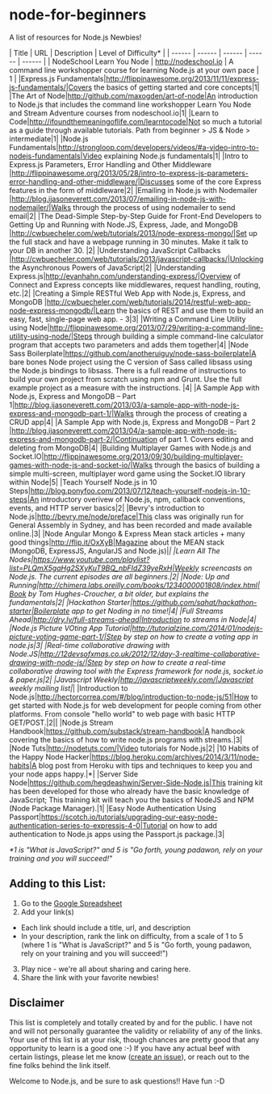 node-for-beginners
==================

A list of resources for Node.js Newbies!

| Title | URL | Description | Level of Difficulty* |
| ------ | ------ | ------ | ------ | ------ |
| NodeSchool Learn You Node | http://nodeschool.io | A command line workshopper course for learning Node.js at your own pace | 1 |
|Express.js Fundamentals|http://flippinawesome.org/2013/11/11/express-js-fundamentals/|Covers the basics of getting started and core concepts|1|
|The Art of Node|http://github.com/maxogden/art-of-node|An introduction to Node.js that includes the command line workshopper Learn You Node and Stream Adventure courses from nodeschool.io|1|
|Learn to Code|http://ifoundthemeaningoflife.com/learntocode|Not so much a tutorial as a guide through available tutorials. Path from beginner > JS & Node > intermediate|1|
|Node.js Fundamentals|http://strongloop.com/developers/videos/#a-video-intro-to-nodejs-fundamentals|Video explaining Node.js fundamentals|1|
|Intro to Express.js Parameters, Error Handling and Other Middleware |http://flippinawesome.org/2013/05/28/intro-to-express-js-parameters-error-handling-and-other-middleware/|Discusses some of the core Express features in the form of middleware|2|
|Emailing in Node.js with Nodemailer |http://blog.ijasoneverett.com/2013/07/emailing-in-node-js-with-nodemailer/|Walks through the process of using nodemailer to send email|2|
|The Dead-Simple Step-by-Step Guide for Front-End Developers to Getting Up and Running with Node.JS, Express, Jade, and MongoDB |http://cwbuecheler.com/web/tutorials/2013/node-express-mongo/|Set up the full stack and have a webpage running in 30 minutes. Make it talk to your DB in another 30. |2|
|Understanding JavaScript Callbacks |http://cwbuecheler.com/web/tutorials/2013/javascript-callbacks/|Unlocking the Asynchronous Powers of JavaScript|2|
|Understanding Express.js|http://evanhahn.com/understanding-express/|Overview of Connect and Express concepts like middlewares, request handling, routing, etc.|2|
|Creating a Simple RESTful Web App with Node.js, Express, and MongoDB |http://cwbuecheler.com/web/tutorials/2014/restful-web-app-node-express-mongodb/|Learn the basics of REST and use them to build an easy, fast, single-page web app. - 3|3|
|Writing a Command Line Utility using Node|http://flippinawesome.org/2013/07/29/writing-a-command-line-utility-using-node/|Steps through building a simple command-line calculator program that accepts two parameters and adds them together|4|
|Node Sass Boilerplate|https://github.com/anotheruiguy/node-sass-boilerplate|A bare bones Node project using the C version of Sass called libsass using the Node.js bindings to libsass. There is a full readme of instructions to build your own project from scratch using npm and Grunt. Use the full example project as a measure with the instructions. |4|
|A Sample App with Node.js, Express and MongoDB – Part 1|http://blog.ijasoneverett.com/2013/03/a-sample-app-with-node-js-express-and-mongodb-part-1/|Walks through the process of creating a CRUD app|4|
|A Sample App with Node.js, Express and MongoDB – Part 2 |http://blog.ijasoneverett.com/2013/04/a-sample-app-with-node-js-express-and-mongodb-part-2/|Continuation of part 1.  Covers editing and deleting from MongoDB|4|
|Building Multiplayer Games with Node.js and Socket.IO|http://flippinawesome.org/2013/09/30/building-multiplayer-games-with-node-js-and-socket-io/|Walks through the basics of building a simple multi-screen, multiplayer word game using the Socket.IO library within Node|5|
|Teach Yourself Node.js in 10 Steps|http://blog.ponyfoo.com/2013/07/12/teach-yourself-nodejs-in-10-steps|An introductory overivew of Node.js, npm, callback conventions, events, and HTTP server basics|2|
|Bevry's introduction to Node.js|http://bevry.me/node/preface|This class was originally run for General Assembly in Sydney, and has been recorded and made available online.|3|
|Node Angular Mongo & Express
Mean stack articles + many good things|http://flip.it/OxXyB|Magazine about the MEAN stack (MongoDB, ExpressJS, AngularJS and Node.js)|*|
|Learn All The Nodes|https://www.youtube.com/playlist?list=PLQmX5gaHg2SXyKuT9BQ_nbFIdZ39yeRxH|Weekly screencasts on Node.js.  The current episodes are all beginners.|2|
|Node: Up and Running|http://chimera.labs.oreilly.com/books/1234000001808/index.html|Book by Tom Hughes-Croucher, a bit older, but explains the fundamentals|2|
|Hackathon Starter|https://github.com/sahat/hackathon-starter|Boilerplate app to get Noding in no time!|4|
|Full Streams Ahead|http://dry.ly/full-streams-ahead|Introduction to streams in Node|4|
|Node.js Picture VOting App Tutorial|http://tutorialzine.com/2014/01/nodejs-picture-voting-game-part-1/|Step by step on how to create a voting app in node.js|3|
|Real-time collaborative drawing with Node.JS|http://12devsofxmas.co.uk/2012/12/day-3-realtime-collaborative-drawing-with-node-js/|Step by step on how to create a real-time collaborative drawing tool with the Express framework for node.js, socket.io & paper.js|2|
|Javascript Weekly|http://javascriptweekly.com/|Javascript weekly mailing list|*|
|Introduction to Node.js|http://hectorcorrea.com/#/blog/introduction-to-node-js/51|How to get started with Node.js for web development for people coming from other platforms. From console "hello world" to web page with basic HTTP GET/POST.|2||
|Node.js Stream Handbook|https://github.com/substack/stream-handbook|A handbook covering the basics of how to write node.js programs with streams.|3|
|Node Tuts|http://nodetuts.com/|Video tutorials for Node.js|2|
|10 Habits of the Happy Node Hacker|https://blog.heroku.com/archives/2014/3/11/node-habits|A blog post from Heroku with tips and techniques to keep you and your node apps happy.|*|
|Server Side Node|https://github.com/hegdeashwin/Server-Side-Node.js|This training kit has been developed for those who already have the basic knowledge of JavaScript; This training kit will teach you the basics of NodeJS and NPM (Node Package Manager).|1|
|Easy Node Authentication Using Passport|https://scotch.io/tutorials/upgrading-our-easy-node-authentication-series-to-expressjs-4-0|Tutorial on how to add authentication to Node.js apps using the Passport.js package.|3|





_\*1 is "What is JavaScript?" and 5 is "Go forth, young padawon, rely on your training and you will succeed!"_


## Adding to this List:
1. Go to the [Google Spreadsheet](https://docs.google.com/spreadsheet/ccc?key=0Ai2sCp3HpDyGdDRVZWJmaGItaU5BY0NDWEFfY3cyU1E&usp=sharing)
2. Add your link(s)
  * Each link should include a title, url, and description
  * In your description, rank the link on difficulty, from a scale of 1 to 5 (where 1 is "What is JavaScript?" and 5 is "Go forth, young padawon, rely on your training and you will succeed!")
3. Play nice - we're all about sharing and caring here.
4. Share the link with your favorite newbies!

## Disclaimer

This list is completely and totally created by and for the public. I have not and will not personally guarantee the validity or reliability of any of the links. Your use of this list is at your risk, though chances are pretty good that any opportunity to learn is a good one :-) If you have any actual beef with certain listings, please let me know ([create an issue](https://github.com/rockbot/node-for-beginners/issues)), or reach out to the fine folks behind the link itself.

Welcome to Node.js, and be sure to ask questions!! Have fun :-D
